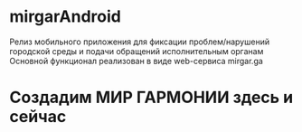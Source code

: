 # mirgarAndroid
Релиз мобильного приложения для фиксации проблем/нарушений городской среды и подачи обращений  исполнительным органам 
Основной функционал реализован в виде web-сервиса mirgar.ga
# Создадим МИР ГАРМОНИИ здесь и сейчас
